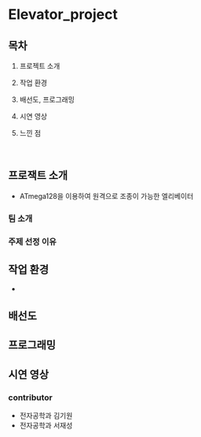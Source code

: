 # Elevator_project


## 목차

1. 프로젝트 소개

2. 작업 환경

3. 배선도, 프로그래밍

4. 시연 영상

5. 느낀 점

<br>

## 프로잭트 소개

  - ATmega128을 이용하여 원격으로 조종이 가능한 엘리베이터

### 팀 소개

### 주제 선정 이유


## 작업 환경

- 

## 배선도


## 프로그래밍

## 시연 영상

### contributor
- 전자공학과 김기원
- 전자공학과 서재성
